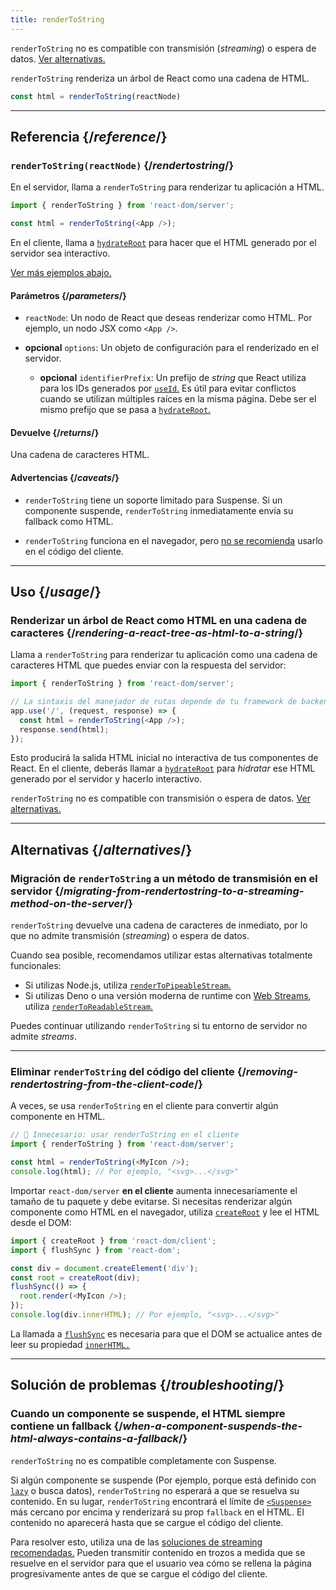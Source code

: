 ```yaml
---
title: renderToString
---
```


<Pitfall>

`renderToString` no es compatible con transmisión (*streaming*) o espera de datos. [Ver alternativas.](#alternatives)

</Pitfall>

<Intro>

`renderToString` renderiza un árbol de React como una cadena de HTML.

```js
const html = renderToString(reactNode)
```

</Intro>

<InlineToc />

---

## Referencia {/*reference*/}

### `renderToString(reactNode)` {/*rendertostring*/}

En el servidor, llama a `renderToString` para renderizar tu aplicación a HTML.

```js
import { renderToString } from 'react-dom/server';

const html = renderToString(<App />);
```

En el cliente, llama a [`hydrateRoot`](/reference/react-dom/client/hydrateRoot) para hacer que el HTML generado por el servidor sea interactivo.

[Ver más ejemplos abajo.](#usage)

#### Parámetros {/*parameters*/}

* `reactNode`: Un nodo de React que deseas renderizar como HTML. Por ejemplo, un nodo JSX como `<App />`.

* **opcional** `options`: Un objeto de configuración para el renderizado en el servidor.
  * **opcional** `identifierPrefix`: Un prefijo de *string* que React utiliza para los IDs generados por [`useId`.](/reference/react/useId) Es útil para evitar conflictos cuando se utilizan múltiples raíces en la misma página. Debe ser el mismo prefijo que se pasa a [`hydrateRoot`.](/reference/react-dom/client/hydrateRoot#parameters)

#### Devuelve {/*returns*/}

Una cadena de caracteres HTML.

#### Advertencias {/*caveats*/}

* `renderToString` tiene un soporte limitado para Suspense. Si un componente suspende, `renderToString` inmediatamente envía su fallback como HTML.

* `renderToString` funciona en el navegador, pero [no se recomienda](#removing-rendertostring-from-the-client-code) usarlo en el código del cliente.

---

## Uso {/*usage*/}

### Renderizar un árbol de React como HTML en una cadena de caracteres {/*rendering-a-react-tree-as-html-to-a-string*/}

Llama a `renderToString` para renderizar tu aplicación como una cadena de caracteres HTML que puedes enviar con la respuesta del servidor:

```js {5-6}
import { renderToString } from 'react-dom/server';

// La sintaxis del manejador de rutas depende de tu framework de backend.
app.use('/', (request, response) => {
  const html = renderToString(<App />);
  response.send(html);
});
```

Esto producirá la salida HTML inicial no interactiva de tus componentes de React. En el cliente, deberás llamar a [`hydrateRoot`](/reference/react-dom/client/hydrateRoot) para *hidratar* ese HTML generado por el servidor y hacerlo interactivo.


<Pitfall>

`renderToString` no es compatible con transmisión o espera de datos. [Ver alternativas.](#alternatives)

</Pitfall>

---

## Alternativas {/*alternatives*/}

### Migración de `renderToString` a un método de transmisión en el servidor {/*migrating-from-rendertostring-to-a-streaming-method-on-the-server*/}

`renderToString` devuelve una cadena de caracteres de inmediato, por lo que no admite transmisión (*streaming*) o espera de datos.

Cuando sea posible, recomendamos utilizar estas alternativas totalmente funcionales:

* Si utilizas Node.js, utiliza [`renderToPipeableStream`.](/reference/react-dom/server/renderToPipeableStream)
* Si utilizas Deno o una versión moderna de runtime con [Web Streams](https://developer.mozilla.org/en-US/docs/Web/API/Streams_API), utiliza [`renderToReadableStream`.](/reference/react-dom/server/renderToReadableStream)

Puedes continuar utilizando `renderToString` si tu entorno de servidor no admite *streams*.

---

### Eliminar `renderToString` del código del cliente {/*removing-rendertostring-from-the-client-code*/}

A veces, se usa `renderToString` en el cliente para convertir algún componente en HTML.

```js {1-2}
// 🚩 Innecesario: usar renderToString en el cliente
import { renderToString } from 'react-dom/server';

const html = renderToString(<MyIcon />);
console.log(html); // Por ejemplo, "<svg>...</svg>"
```

Importar `react-dom/server` **en el cliente**  aumenta innecesariamente el tamaño de tu paquete y debe evitarse.  Si necesitas renderizar algún componente como HTML en el navegador, utiliza [`createRoot`](/reference/react-dom/client/createRoot) y lee el HTML desde el DOM:

```js
import { createRoot } from 'react-dom/client';
import { flushSync } from 'react-dom';

const div = document.createElement('div');
const root = createRoot(div);
flushSync(() => {
  root.render(<MyIcon />);
});
console.log(div.innerHTML); // Por ejemplo, "<svg>...</svg>"
```

La llamada a [`flushSync`](/reference/react-dom/flushSync) es necesaria para que el DOM se actualice antes de leer su propiedad [`innerHTML.`](https://developer.mozilla.org/en-US/docs/Web/API/Element/innerHTML)

---

## Solución de problemas {/*troubleshooting*/}

### Cuando un componente se suspende, el HTML siempre contiene un fallback {/*when-a-component-suspends-the-html-always-contains-a-fallback*/}

`renderToString` no es compatible completamente con Suspense.

Si algún componente se suspende (Por ejemplo, porque está definido con [`lazy`](/reference/react/lazy) o busca datos), `renderToString` no esperará a que se resuelva su contenido. En su lugar, `renderToString` encontrará el límite de [`<Suspense>`](/reference/react/Suspense) más cercano por encima y renderizará su prop `fallback` en el HTML. El contenido no aparecerá hasta que se cargue el código del cliente.

Para resolver esto, utiliza una de las [soluciones de streaming recomendadas.](#migrating-from-rendertostring-to-a-streaming-method-on-the-server) Pueden transmitir contenido en trozos a medida que se resuelve en el servidor para que el usuario vea cómo se rellena la página progresivamente antes de que se cargue el código del cliente.
